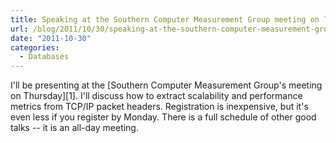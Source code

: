 ```yaml
---
title: Speaking at the Southern Computer Measurement Group meeting on Thursday
url: /blog/2011/10/30/speaking-at-the-southern-computer-measurement-group-meeting-on-thursday/
date: "2011-10-30"
categories:
  - Databases
---
```

I'll be presenting at the [Southern Computer Measurement Group's meeting on Thursday][1]. I'll discuss how to extract scalability and performance metrics from TCP/IP packet headers. Registration is inexpensive, but it's even less if you register by Monday. There is a full schedule of other good talks</a> -- it is an all-day meeting.

